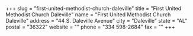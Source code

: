 +++
slug = "first-united-methodist-church-daleville"
title = "First United Methodist Church Daleville"
name = "First United Methodist Church Daleville"
address = "44 S. Daleville Avenue"
city = "Daleville"
state = "AL"
postal = "36322"
website = ""
phone = "334 598-2684"
fax = ""
+++
